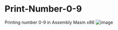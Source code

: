 # Print-Number-0-9
Printing number 0-9 in Assembly Masm x86
![image](https://github.com/user-attachments/assets/dcee53d9-82ff-4ecb-9269-bcc3b3343af1)
